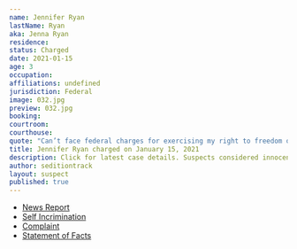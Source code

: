```yaml
---
name: Jennifer Ryan
lastName: Ryan
aka: Jenna Ryan
residence: 
status: Charged
date: 2021-01-15
age: 3
occupation: 
affiliations: undefined
jurisdiction: Federal
image: 032.jpg
preview: 032.jpg
booking: 
courtroom: 
courthouse: 
quote: "Can’t face federal charges for exercising my right to freedom of speech and assembly"
title: Jennifer Ryan charged on January 15, 2021
description: Click for latest case details. Suspects considered innocent until proven guilty.
author: seditiontrack
layout: suspect
published: true
---
```

- [News Report](https://www.thedailybeast.com/jenna-ryan-texas-real-estate-agent-who-flew-to-dc-on-private-jet-arrested-in-capitol-riots)
- [Self Incrimination](https://twitter.com/NewsJunkieBlu/status/1347634376142630915?s=20)
- [Complaint](https://www.justice.gov/opa/page/file/1356081/download)
- [Statement of Facts](https://www.justice.gov/opa/page/file/1356471/download)

